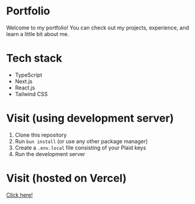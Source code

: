 # Portfolio

Welcome to my portfolio! You can check out my projects, experience, and learn a little bit about me.

# Tech stack

- TypeScript
- Next.js
- React.js
- Tailwind CSS

# Visit (using development server)

1. Clone this repository
2. Run `bun install` (or use any other package manager)
3. Create a `.env.local` file consisting of your Plaid keys
4. Run the development server

# Visit (hosted on Vercel)

[Click here!](https://kabirbose.vercel.app/)
